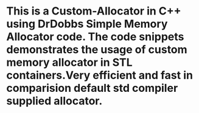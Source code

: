 # This is a Custom-Allocator in C++ using DrDobbs Simple Memory Allocator code. The code snippets demonstrates the usage of custom memory allocator in STL containers.Very efficient and fast in comparision default std compiler supplied allocator.
